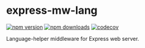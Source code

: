 # express-mw-lang

[![npm version](https://img.shields.io/npm/v/express-mw-lang.svg)](https://www.npmjs.com/package/express-mw-lang)
[![npm downloads](https://img.shields.io/npm/dm/express-mw-lang.svg)](https://www.npmjs.com/package/express-mw-lang)
[![codecov](https://codecov.io/gh/VoleboNet/express-mw-lang/branch/master/graph/badge.svg)](https://codecov.io/gh/VoleboNet/express-mw-lang)

Language-helper middleware for Express web server.
